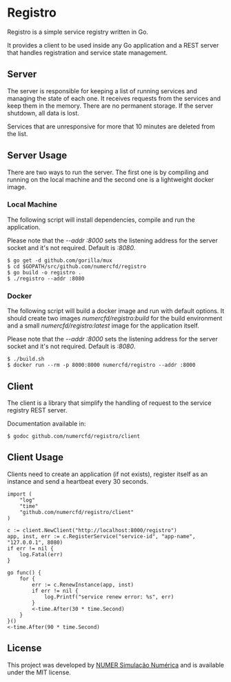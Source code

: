 # Registro #
Registro is a simple service registry written in Go.

It provides a client to be used inside any Go application and a REST
server that handles registration and service state management.

## Server ##
The server is responsible for keeping a list of running services and
managing the state of each one. It receives requests from the services
and keep them in the memory. There are no permanent storage. If the server
shutdown, all data is lost.

Services that are unresponsive for more that 10 minutes are deleted from the
list.

## Server Usage ##
There are two ways to run the server. The first one is by compiling and
running on the local machine and the second one is a lightweight docker
image.

### Local Machine ###
The following script will install dependencies, compile and run the application.

Please note that the *--addr :8000* sets the listening address for the server
socket and it's not required. Default is *:8080*.

	$ go get -d github.com/gorilla/mux
	$ cd $GOPATH/src/github.com/numercfd/registro
	$ go build -o registro .
	$ ./registro --addr :8080

### Docker ###
The following script will build a docker image and run with default options. It
should create two images *numercfd/registro:build* for the build environment
and a small *numercfd/registro:latest* image for the application itself.

Please note that the *--addr :8000* sets the listening address for the server
socket and it's not required. Default is *:8080*.

	$ ./build.sh
	$ docker run --rm -p 8000:8000 numercfd/registro --addr :8000

## Client ##
The client is a library that simplify the handling of request to the service
registry REST server.

Documentation available in:

	$ godoc github.com/numercfd/registro/client

## Client Usage ##
Clients need to create an application (if not exists), register itself as an
instance and send a heartbeat every 30 seconds.

	import (
		"log"
		"time"
		"github.com/numercfd/registro/client"
	)
	
	c := client.NewClient("http://localhost:8000/registro")
	app, inst, err := c.RegisterService("service-id", "app-name", "127.0.0.1", 8080)
	if err != nil {
		log.Fatal(err)
	}
	
	go func() {
		for {
			err := c.RenewInstance(app, inst)
			if err != nil {
				log.Printf("service renew error: %s", err)
			}
			<-time.After(30 * time.Second)
		}
	}()
	<-time.After(90 * time.Second)

## License ##
This project was developed by [NUMER Simulação Numérica](https://numer.com.br) and is available under the MIT license.
